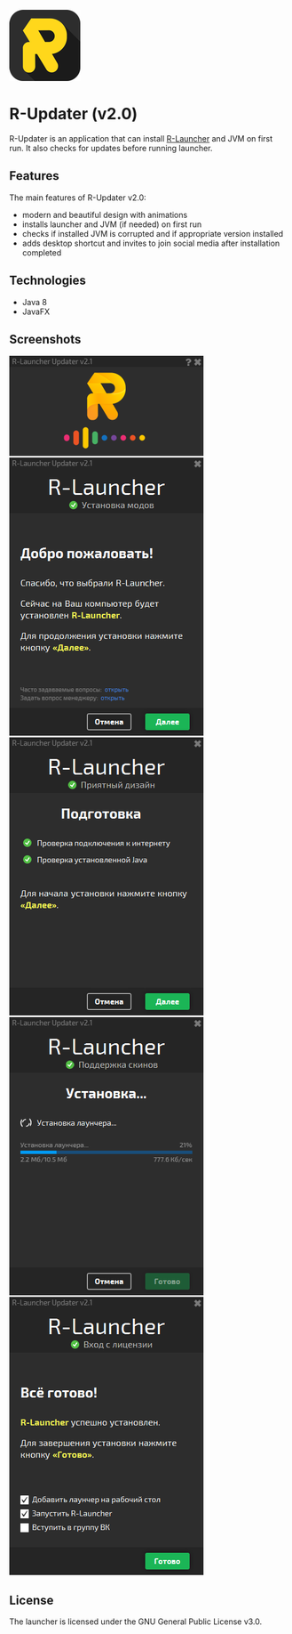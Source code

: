 ![screenshot](images/icon.png)

# R-Updater (v2.0)
R-Updater is an application that can install [R-Launcher](https://github.com/VENTO-off/R_Launcher) and JVM on first run. It also checks for updates before running launcher.

## Features
The main features of R-Updater v2.0:
- modern and beautiful design with animations
- installs launcher and JVM (if needed) on first run
- checks if installed JVM is corrupted and if appropriate version installed
- adds desktop shortcut and invites to join social media after installation completed

## Technologies
- Java 8
- JavaFX

## Screenshots
![screenshot](images/screenshot1.png)
![screenshot](images/screenshot2.png)
![screenshot](images/screenshot3.png)
![screenshot](images/screenshot4.png)
![screenshot](images/screenshot5.png)

## License
The launcher is licensed under the GNU General Public License v3.0.
